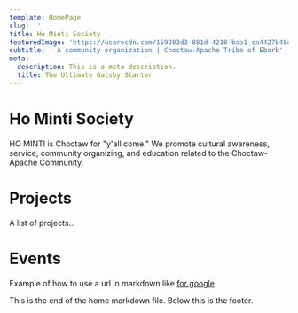```yaml
---
template: HomePage
slug: ''
title: Ho Minti Society
featuredImage: 'https://ucarecdn.com/159203d3-881d-4218-baa1-ca4427b48d0d/'
subtitle: ' A community organization | Choctaw-Apache Tribe of Ebarb'
meta:
  description: This is a meta description.
  title: The Ultimate Gatsby Starter
---
```


# Ho Minti Society

HO MINTI is Choctaw for "y'all come." We promote cultural awareness, service, community organizing, and education related to the Choctaw-Apache Community.

# Projects

A list of projects...

# Events

Example of how to use a url in markdown like [for google](https://www.google.com).

This is the end of the home markdown file. Below this is the footer.
